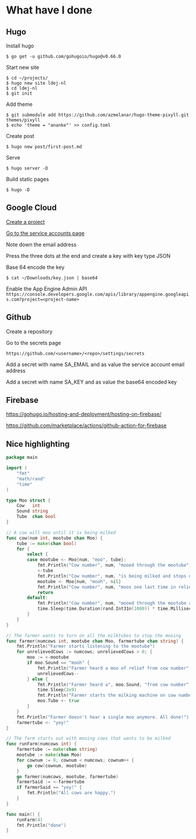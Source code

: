 # What have I done

## Hugo
Install hugo
```shell script
$ go get -u github.com/gohugoio/hugo@v0.66.0
```
Start new site
```shell script
$ cd ~/projects/
$ hugo new site ldej-nl
$ cd ldej-nl
$ git init
```
Add theme
```shell script
$ git submodule add https://github.com/azmelanar/hugo-theme-pixyll.git themes/pixyll
$ echo 'theme = "ananke"' >> config.toml
```
Create post
```shell script
$ hugo new post/first-post.md
```
Serve
```shell script
$ hugo server -D
```
Build static pages
```shell script
$ hugo -D
```

## Google Cloud

[Create a project](https://console.cloud.google.com/projectcreate)

[Go to the service accounts page](https://console.cloud.google.com/iam-admin/serviceaccounts)

Note down the email address

Press the three dots at the end and create a key with key type JSON

Base 64 encode the key
```shell script
$ cat ~/Downloads/key.json | base64
```

Enable the App Engine Admin API
`https://console.developers.google.com/apis/library/appengine.googleapis.com?project=<project-name>`

## Github

Create a repository

Go to the secrets page

`https://github.com/<username>/<repo>/settings/secrets`

Add a secret with name SA_EMAIL and as value the service account email address

Add a secret with name SA_KEY and as value the base64 encoded key

## Firebase

https://gohugo.io/hosting-and-deployment/hosting-on-firebase/

https://github.com/marketplace/actions/github-action-for-firebase

## Nice highlighting

```go {linenos=table,hl_lines=[8,"15-17"],linenostart=199}
package main

import (
    "fmt"
    "math/rand"
    "time"
)

type Moo struct {
    Cow   int
    Sound string
    Tube  chan bool
}

// A cow will moo until it is being milked
func cow(num int, mootube chan Moo) {
    tube := make(chan bool)
    for {
        select {
        case mootube <- Moo{num, "moo", tube}:
            fmt.Println("Cow number", num, "mooed through the mootube")
            <-tube
            fmt.Println("Cow number", num, "is being milked and stops mooing")
            mootube <- Moo{num, "mooh", nil}
            fmt.Println("Cow number", num, "moos one last time in relief")
            return
        default:
            fmt.Println("Cow number", num, "mooed through the mootube and was ignored")
            time.Sleep(time.Duration(rand.Int31n(1000)) * time.Millisecond)
        }
    }
}

// The farmer wants to turn on all the milktubes to stop the mooing
func farmer(numcows int, mootube chan Moo, farmertube chan string) {
    fmt.Println("Farmer starts listening to the mootube")
    for unrelievedCows := numcows; unrelievedCows > 0; {
        moo := <-mootube
        if moo.Sound == "mooh" {
            fmt.Println("Farmer heard a moo of relief from cow number", moo.Cow)
            unrelievedCows--
        } else {
            fmt.Println("Farmer heard a", moo.Sound, "from cow number", moo.Cow)
            time.Sleep(2e9)
            fmt.Println("Farmer starts the milking machine on cow number", moo.Cow)
            moo.Tube <- true
        }
    }
    fmt.Println("Farmer doesn't hear a single moo anymore. All done!")
    farmertube <- "yey!"
}

// The farm starts out with mooing cows that wants to be milked
func runFarm(numcows int) {
    farmertube := make(chan string)
    mootube := make(chan Moo)
    for cownum := 0; cownum < numcows; cownum++ {
        go cow(cownum, mootube)
    }
    go farmer(numcows, mootube, farmertube)
    farmerSaid := <-farmertube
    if farmerSaid == "yey!" {
        fmt.Println("All cows are happy.")
    }
}

func main() {
    runFarm(4)
    fmt.Println("done")
}
```